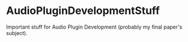 # AudioPluginDevelopmentStuff
Important stuff for Audio Plugin Development (probably my final paper's subject). 
